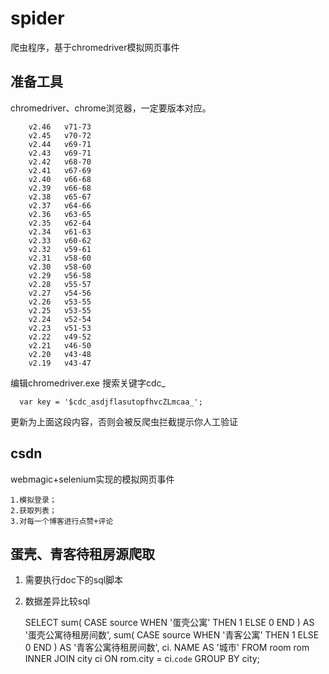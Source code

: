 # spider
爬虫程序，基于chromedriver模拟网页事件
## 准备工具
chromedriver、chrome浏览器，一定要版本对应。
        
        v2.46	v71-73
        v2.45	v70-72
        v2.44	v69-71
        v2.43	v69-71
        v2.42	v68-70
        v2.41	v67-69
        v2.40	v66-68
        v2.39	v66-68
        v2.38	v65-67
        v2.37	v64-66
        v2.36	v63-65
        v2.35	v62-64
        v2.34	v61-63
        v2.33	v60-62
        v2.32	v59-61
        v2.31	v58-60
        v2.30	v58-60
        v2.29	v56-58
        v2.28	v55-57
        v2.27	v54-56
        v2.26	v53-55
        v2.25	v53-55
        v2.24	v52-54
        v2.23	v51-53
        v2.22	v49-52
        v2.21	v46-50
        v2.20	v43-48
        v2.19	v43-47


编辑chromedriver.exe 搜索关键字cdc_
      
      var key = '$cdc_asdjflasutopfhvcZLmcaa_';

更新为上面这段内容，否则会被反爬虫拦截提示你人工验证

## csdn
webmagic+selenium实现的模拟网页事件

    1.模拟登录；
    2.获取列表；
    3.对每一个博客进行点赞+评论

    
 ## 蛋壳、青客待租房源爬取
1. 需要执行doc下的sql脚本
2. 数据差异比较sql


    SELECT
    	sum(
    		CASE source
    		WHEN '蛋壳公寓' THEN
    			1
    		ELSE
    			0
    		END
    	) AS '蛋壳公寓待租房间数',
    	sum(
    		CASE source
    		WHEN '青客公寓' THEN
    			1
    		ELSE
    			0
    		END
    	) AS '青客公寓待租房间数',
    	ci. NAME AS '城市'
    FROM
    	room rom
    INNER JOIN city ci ON rom.city = ci.`code`
    GROUP BY
    	city;
